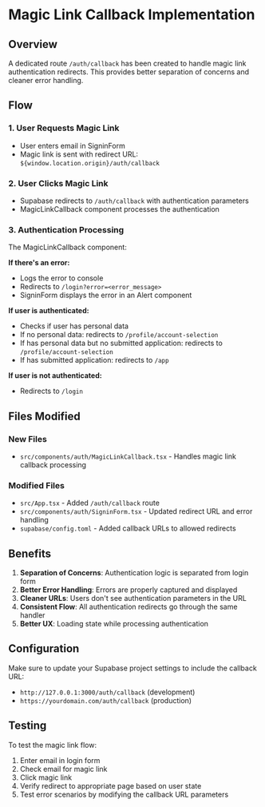 # Magic Link Callback Implementation

## Overview

A dedicated route `/auth/callback` has been created to handle magic link authentication redirects. This provides better separation of concerns and cleaner error handling.

## Flow

### 1. User Requests Magic Link

- User enters email in SigninForm
- Magic link is sent with redirect URL: `${window.location.origin}/auth/callback`

### 2. User Clicks Magic Link

- Supabase redirects to `/auth/callback` with authentication parameters
- MagicLinkCallback component processes the authentication

### 3. Authentication Processing

The MagicLinkCallback component:

**If there's an error:**

- Logs the error to console
- Redirects to `/login?error=<error_message>`
- SigninForm displays the error in an Alert component

**If user is authenticated:**

- Checks if user has personal data
- If no personal data: redirects to `/profile/account-selection`
- If has personal data but no submitted application: redirects to `/profile/account-selection`
- If has submitted application: redirects to `/app`

**If user is not authenticated:**

- Redirects to `/login`

## Files Modified

### New Files

- `src/components/auth/MagicLinkCallback.tsx` - Handles magic link callback processing

### Modified Files

- `src/App.tsx` - Added `/auth/callback` route
- `src/components/auth/SigninForm.tsx` - Updated redirect URL and error handling
- `supabase/config.toml` - Added callback URLs to allowed redirects

## Benefits

1. **Separation of Concerns**: Authentication logic is separated from login form
2. **Better Error Handling**: Errors are properly captured and displayed
3. **Cleaner URLs**: Users don't see authentication parameters in the URL
4. **Consistent Flow**: All authentication redirects go through the same handler
5. **Better UX**: Loading state while processing authentication

## Configuration

Make sure to update your Supabase project settings to include the callback URL:

- `http://127.0.0.1:3000/auth/callback` (development)
- `https://yourdomain.com/auth/callback` (production)

## Testing

To test the magic link flow:

1. Enter email in login form
2. Check email for magic link
3. Click magic link
4. Verify redirect to appropriate page based on user state
5. Test error scenarios by modifying the callback URL parameters
